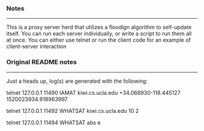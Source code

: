 ### Notes
-----
This is a proxy server herd that utilizes a floodign algorithm to self-update itself. You can run each server individually,
or write a script to run them all at once. You can either use telnet or run the client code for an example of client-server
interaction

### Original README notes
-----
Just a heads up, log(s) are generated with the following:

telnet 127.0.0.1 11490
IAMAT kiwi.cs.ucla.edu +34.068930-118.445127 1520023934.918963997

telnet 127.0.0.1 11492
WHATSAT kiwi.cs.ucla.edu 10 2

telnet 127.0.0.1 11494
WHATSAT abs e
